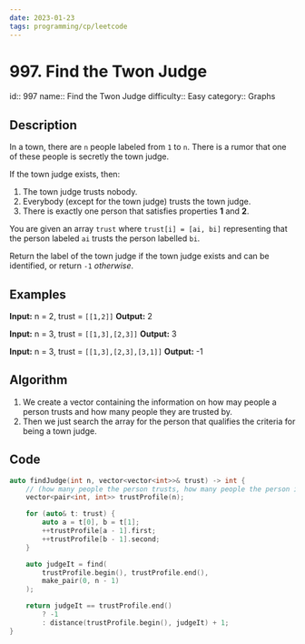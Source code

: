 ```yaml
---
date: 2023-01-23
tags: programming/cp/leetcode
---
```


# 997. Find the Twon Judge 

id:: 997
name:: Find the Twon Judge
difficulty:: Easy
category:: Graphs

## Description
In a town, there are `n` people labeled from `1` to `n`. There is a rumor that one of these people is secretly the town judge.

If the town judge exists, then:
1.  The town judge trusts nobody.
2.  Everybody (except for the town judge) trusts the town judge.
3.  There is exactly one person that satisfies properties **1** and **2**.

You are given an array `trust` where `trust[i] = [ai, bi]` representing that the person labeled `ai` trusts the person labelled `bi`.

Return the label of the town judge if the town judge exists and can be identified, or return `-1` _otherwise_.

## Examples

**Input:** n = 2, trust = `[[1,2]]`
**Output:** 2

**Input:** n = 3, trust = `[[1,3],[2,3]]`
**Output:** 3

**Input:** n = 3, trust = `[[1,3],[2,3],[3,1]]`
**Output:** -1

## Algorithm
1. We create a vector containing the information on how may people a person trusts and how many people they are trusted by.
2. Then we just search the array for the person that qualifies the criteria for being a town judge.

## Code
```cpp
auto findJudge(int n, vector<vector<int>>& trust) -> int {
	// (how many people the person trusts, how many people the person is trusted by)
	vector<pair<int, int>> trustProfile(n); 

	for (auto& t: trust) {
		auto a = t[0], b = t[1];
		++trustProfile[a - 1].first;
		++trustProfile[b - 1].second;
	}

	auto judgeIt = find(
		trustProfile.begin(), trustProfile.end(),
		make_pair(0, n - 1)
	);

	return judgeIt == trustProfile.end() 
		? -1
		: distance(trustProfile.begin(), judgeIt) + 1;
}
```
